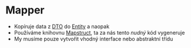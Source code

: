 # Mapper

- Kopíruje data z [DTO](../dto/README.md) do [Entity](../entity/README.md) a naopak
- Používáme knihovnu [Mapstruct](https://mapstruct.org/), ta za nás tento _nudný_ kód vygeneruje
- My musíme pouze vytvořit vhodný interface nebo abstraktní třídu